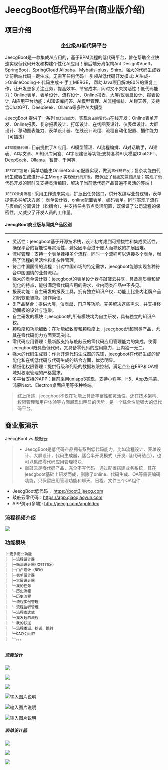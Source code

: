 
JeecgBoot低代码平台(商业版介绍)
===============



项目介绍
-----------------------------------

<h3 align="center">企业级AI低代码平台</h3>


JeecgBoot是一款集成AI应用的，基于BPM流程的低代码平台，旨在帮助企业快速实现低代码开发和构建个性化AI应用！前后端分离架构Ant Design&Vue3，SpringBoot，SpringCloud Alibaba，Mybatis-plus，Shiro。强大的代码生成器让前后端代码一键生成，无需写任何代码！ 引领AI低代码开发模式: AI生成->OnlineCoding-> 代码生成-> 手工MERGE， 帮助Java项目解决80%的重复工作，让开发更多关注业务，提高效率、节省成本，同时又不失灵活性！低代码能力：Online表单、表单设计、流程设计、Online报表、大屏/仪表盘设计、报表设计; AI应用平台功能：AI知识库问答、AI模型管理、AI流程编排、AI聊天等，支持含ChatGPT、DeepSeek、Ollama等多种AI大模型

JeecgBoot 提供了一系列 `低代码能力`，实现`真正的零代码`在线开发：Online表单开发、Online报表、复杂报表设计、打印设计、在线图表设计、仪表盘设计、大屏设计、移动图表能力、表单设计器、在线设计流程、流程自动化配置、插件能力（可插拔）

`AI赋能低代码:` 目前提供了AI应用、AI模型管理、AI流程编排、AI对话助手，AI建表、AI写文章、AI知识库问答、AI字段建议等功能;支持各种AI大模型ChatGPT、DeepSeek、Ollama、智普、千问等.

`JEECG宗旨是:` 简单功能由OnlineCoding配置实现，做到`零代码开发`；复杂功能由代码生成器生成进行手工Merge 实现`低代码开发`，既保证了`智能`又兼顾`灵活`；实现了低代码开发的同时又支持灵活编码，解决了当前低代码产品普遍不灵活的弊端！

`JEECG业务流程:` 采用工作流来实现、扩展出任务接口，供开发编写业务逻辑，表单提供多种解决方案： 表单设计器、online配置表单、编码表单。同时实现了流程与表单的分离设计（松耦合）、并支持任务节点灵活配置，既保证了公司流程的保密性，又减少了开发人员的工作量。



#### JeecgBoot商业版与同类产品区别
-----------------------------------

- 灵活性：jeecgboot基于开源技术栈，设计初考虑到可插拔性和集成灵活性，确保平台的智能性与灵活性，避免因平台过于庞大而导致的扩展困难。
- 流程管理：支持一个表单挂接多个流程，同时一个流程可以连接多个表单，增强了流程的灵活性和复杂性管理。
- 符合中国国情的流程：针对中国市场的特定需求，jeecgboot能够实现各种符合中国国情的业务流程。
- 强大的表单设计器：jeecgboot的表单设计器与敲敲云共享，具备高质量和智能化的特点，能够满足零代码应用的需求，业内同类产品中不多见。
- 报表功能：自主研发的报表工具，拥有独立知识产权，功能上比业内老牌产品如帆软更智能，操作简便。
- BI产品整合：提供大屏、仪表盘、门户等功能，完美解决这些需求，并支持移动面板的设计与渲染。
- 自主研发的模块：jeecgboot的所有模块均为自主研发，具有独立的知识产权。
- 颗粒度和功能细致：在功能细致度和颗粒度上，jeecgboot远超同类产品，尤其在零代码能力方面表现突出。
- 零代码应用管理：最新版支持与敲敲云的零代码应用管理能力的集成，使得jeecgboot既具备低代码，又具备零代码的应用能力，业内独一无二。
- 强大的代码生成器：作为开源代码生成器的先锋，jeecgboot在代码生成的智能化和在线低代码与代码生成的结合方面，优势明显。
- 精细化权限管理：提供行级和列级的数据权限控制，满足企业在ERP和OA领域对权限管理的严格需求。
- 多平台支持的APP：目前采用uniapp3实现，支持小程序、H5、App及鸿蒙、鸿蒙Next、Electron桌面应用等多种终端。

> 综上所述，jeecgboot不仅在功能上具备丰富性和灵活性，还在技术架构、权限管理和用户体验等方面展现出明显的优势，是一个综合性能强大的低代码平台。



商业版演示
-----------------------------------

JeecgBoot vs 敲敲云
> - JeecgBoot是低代码产品拥有系列低代码能力，比如流程设计、表单设计、大屏设计，代码生成器，适合半开发模式（开发+低代码结合），也可以集成零代码应用管理模块.
> - 敲敲云是零代码产品，完全不写代码，通过配置搭建业务系统，其在jeecgboot基础上研发而成，删除了online、代码生成、OA等需要编码功能，只保留应用管理功能和聊天、日程、文件三个OA组件.


- JeecgBoot低代码：  https://boot3.jeecg.com
- 敲敲云零代码：https://app.qiaoqiaoyun.com
- APP演示(多端): http://jeecg.com/appIndex


### 流程视频介绍

[![](https://jeecgos.oss-cn-beijing.aliyuncs.com/files/flow_video.png)](https://www.bilibili.com/video/BV1Nk4y1o7Qc)



### 功能模块
```
│─更多商业功能
│  ├─流程设计器
│  ├─简流设计器(类钉钉版)
│  ├─门户设计（NEW）
│  ├─表单设计器
│  ├─大屏设计器
│  └─我的任务
│  └─历史流程
│  └─历史流程
│  └─流程实例管理
│  └─流程监听管理
│  └─流程表达式
│  └─我发起的流程
│  └─我的抄送
│  └─流程委派、抄送、跳转
│  └─OA办公组件
│  └─。。。
   
```


##### 流程设计
![](https://oscimg.oschina.net/oscnet/up-981ce174e4fbb48c8a2ce4ccfd7372e2994.png)

![](https://oscimg.oschina.net/oscnet/up-1dc0d052149ec675f3e4fad632b82b48add.png)

![](https://oscimg.oschina.net/oscnet/up-de31bc2f9d9b8332c554b0954cc73d79593.png)

![输入图片说明](https://static.oschina.net/uploads/img/201907/05165142_yyQ7.png "在这里输入图片标题")

![输入图片说明](https://static.oschina.net/uploads/img/201904/14160917_9Ftz.png "在这里输入图片标题")

![输入图片说明](https://static.oschina.net/uploads/img/201904/14160633_u59G.png "在这里输入图片标题")



##### 表单设计器
![](https://oscimg.oschina.net/oscnet/up-5f8cb657615714b02190b355e59f60c5937.png)

![](https://oscimg.oschina.net/oscnet/up-d9659b2f324e33218476ec98c9b400e6508.png)

![](https://oscimg.oschina.net/oscnet/up-4868615395272d3206dbb960ade02dbc291.png)
